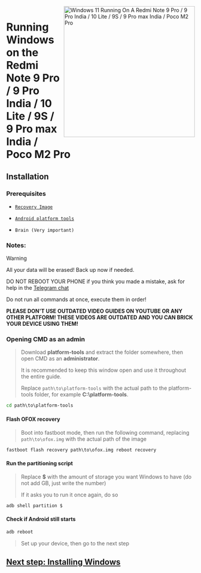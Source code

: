 <img align="right" src="https://github.com/woa-miatoll/Port-Windows-11-Redmi-Note-9-Pro/blob/main/Miatoll.png" width="350" alt="Windows 11 Running On A Redmi Note 9 Pro / 9 Pro India / 10 Lite / 9S / 9 Pro max India / Poco M2 Pro">

# Running Windows on the Redmi Note 9 Pro / 9 Pro India / 10 Lite / 9S / 9 Pro max India / Poco M2 Pro

## Installation

### Prerequisites
- [```Recovery Image```](https://github.com/woa-miatoll/Port-Windows-11-Redmi-Note-9-Pro/releases/tag/Recoveries)

- [```Android platform tools```](https://developer.android.com/studio/releases/platform-tools)

- ```Brain (Very important)```

### Notes:
> [!Warning]
> All your data will be erased! Back up now if needed.
>
> DO NOT REBOOT YOUR PHONE if you think you made a mistake, ask for help in the [Telegram chat](https://t.me/woamiatoll)
>
> Do not run all commands at once, execute them in order!
>
> **PLEASE DON'T USE OUTDATED VIDEO GUIDES ON YOUTUBE OR ANY OTHER PLATFORM! THESE VIDEOS ARE OUTDATED AND YOU CAN BRICK YOUR DEVICE USING THEM!**

### Opening CMD as an admin
> Download **platform-tools** and extract the folder somewhere, then open CMD as an **administrator**.
>
> It is recommended to keep this window open and use it throughout the entire guide.
> 
> Replace `path\to\platform-tools` with the actual path to the platform-tools folder, for example **C:\platform-tools**.
```cmd
cd path\to\platform-tools
```

#### Flash OFOX recovery
> Boot into fastboot mode, then run the following command, replacing `path\to\ofox.img` with the actual path of the image
```cmd
fastboot flash recovery path\to\ofox.img reboot recovery
```

#### Run the partitioning script
> Replace **$** with the amount of storage you want Windows to have (do not add GB, just write the number)
> 
> If it asks you to run it once again, do so
```sh
adb shell partition $
```

#### Check if Android still starts
```cmd
adb reboot
```
> Set up your device, then go to the next step

## [Next step: Installing Windows](2-install.md)
